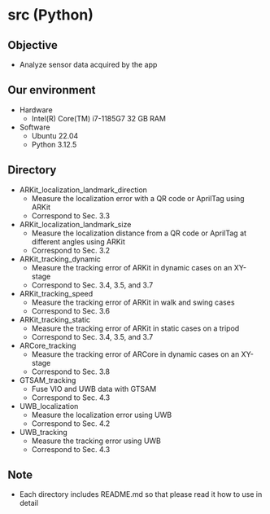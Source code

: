 # src (Python)

## Objective
+ Analyze sensor data acquired by the app

## Our environment
+ Hardware
    + Intel(R) Core(TM) i7-1185G7 32 GB RAM
+ Software
    + Ubuntu 22.04
    + Python 3.12.5

## Directory
+ ARKit_localization_landmark_direction
    + Measure the localization error with a QR code or AprilTag using ARKit
    + Correspond to Sec. 3.3
+ ARKit_localization_landmark_size
    + Measure the localization distance from a QR code or AprilTag at different angles using ARKit
    + Correspond to Sec. 3.2
+ ARKit_tracking_dynamic
    + Measure the tracking error of ARKit in dynamic cases on an XY-stage
    + Correspond to Sec. 3.4, 3.5, and 3.7
+ ARKit_tracking_speed
    + Measure the tracking error of ARKit in walk and swing cases
    + Correspond to Sec. 3.6
+ ARKit_tracking_static
    + Measure the tracking error of ARKit in static cases on a tripod
    + Correspond to Sec. 3.4, 3.5, and 3.7
+ ARCore_tracking
    + Measure the tracking error of ARCore in dynamic cases on an XY-stage
    + Correspond to Sec. 3.8
+ GTSAM_tracking
    + Fuse VIO and UWB data with GTSAM
    + Correspond to Sec. 4.3
+ UWB_localization
    + Measure the localization error using UWB
    + Correspond to Sec. 4.2
+ UWB_tracking
    + Measure the tracking error using UWB
    + Correspond to Sec. 4.3

## Note
+ Each directory includes README.md so that please read it how to use in detail
